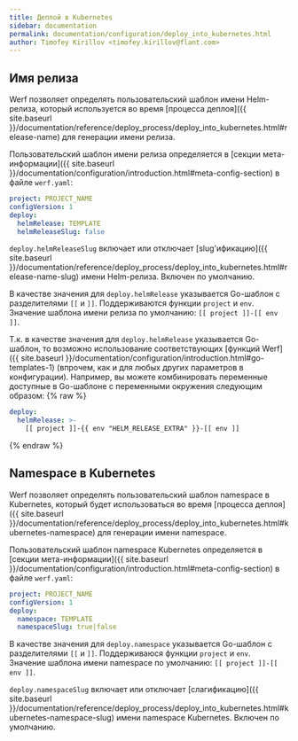 ```yaml
---
title: Деплой в Kubernetes
sidebar: documentation
permalink: documentation/configuration/deploy_into_kubernetes.html
author: Timofey Kirillov <timofey.kirillov@flant.com>
---
```


## Имя релиза

Werf позволяет определять пользовательский шаблон имени Helm-релиза, который используется во время [процесса деплоя]({{ site.baseurl }}/documentation/reference/deploy_process/deploy_into_kubernetes.html#release-name) для генерации имени релиза.

Пользовательский шаблон имени релиза определяется в [секции мета-информации]({{ site.baseurl }}/documentation/configuration/introduction.html#meta-config-section) в файле `werf.yaml`:

```yaml
project: PROJECT_NAME
configVersion: 1
deploy:
  helmRelease: TEMPLATE
  helmReleaseSlug: false
```

`deploy.helmReleaseSlug` включает или отключает [slug'ификацию]({{ site.baseurl }}/documentation/reference/deploy_process/deploy_into_kubernetes.html#release-name-slug) имени Helm-релиза. Включен по умолчанию.

В качестве значения для `deploy.helmRelease` указывается Go-шаблон с разделителями `[[` и `]]`. Поддерживаются функции `project` и `env`. Значение шаблона имени релиза по умолчанию: `[[ project ]]-[[ env ]]`.

Т.к. в качестве значения для `deploy.helmRelease` указывается Go-шаблон, то возможно использование соответствующих [функций Werf]({{ site.baseurl }}/documentation/configuration/introduction.html#go-templates-1) (впрочем, как и для любых других параметров в конфигурации). Например, вы можете комбинировать переменные доступные в Go-шаблоне с переменными окружения следующим образом:
{% raw %}
```yaml
deploy:
  helmRelease: >-
    [[ project ]]-{{ env "HELM_RELEASE_EXTRA" }}-[[ env ]]
```
{% endraw %}

## Namespace в Kubernetes 

Werf позволяет определять пользовательский шаблон namespace в Kubernetes, который будет использоваться во время [процесса деплоя]({{ site.baseurl }}/documentation/reference/deploy_process/deploy_into_kubernetes.html#kubernetes-namespace) для генерации имени namespace.

Пользовательский шаблон namespace Kubernetes определяется в [секции мета-информации]({{ site.baseurl }}/documentation/configuration/introduction.html#meta-config-section) в файле `werf.yaml`:


```yaml
project: PROJECT_NAME
configVersion: 1
deploy:
  namespace: TEMPLATE
  namespaceSlug: true|false
```

В качестве значения для `deploy.namespace` указывается Go-шаблон с разделителями `[[` и `]]`. Поддерживаюся функции `project` и `env`. Значение шаблона имени namespace по умолчанию: `[[ project ]]-[[ env ]]`.

`deploy.namespaceSlug` включает или отключает [слагификацию]({{ site.baseurl }}/documentation/reference/deploy_process/deploy_into_kubernetes.html#kubernetes-namespace-slug) имени namespace Kubernetes. Включен по умолчанию.
